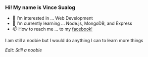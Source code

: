 ### Hi! My name is Vince Sualog 
- 👀 I’m interested in ... Web Development
- 🌱 I’m currently learning ... Node.js, MongoDB, and Express
- 📫 How to reach me ... to my [facebook!](https://www.facebook.com/vince.sualog.52/)

I am still a noobie but I would do anything I can to learn more things

*Edit: Still a noobie*
